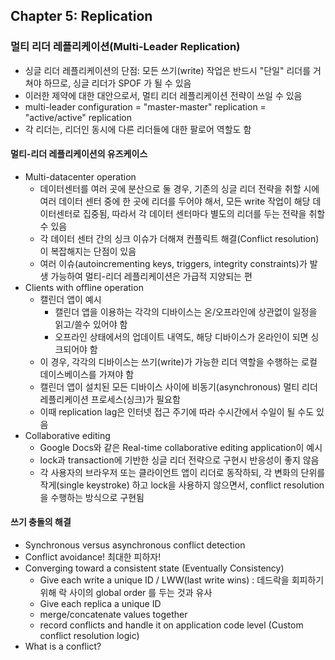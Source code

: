## Chapter 5: Replication

### 멀티 리더 레플리케이션(Multi-Leader Replication)
- 싱글 리더 레플리케이션의 단점: 모든 쓰기(write) 작업은 반드시 "단일" 리더를 거쳐야 하므로, 싱글 리더가 SPOF 가 될 수 있음
- 이러한 제약에 대한 대안으로서, 멀티 리더 레플리케이션 전략이 쓰일 수 있음
- multi-leader configuration = "master-master" replication = "active/active" replication
- 각 리더는, 리더인 동시에 다른 리더들에 대한 팔로어 역할도 함

#### 멀티-리더 레플리케이션의 유즈케이스
- Multi-datacenter operation
  - 데이터센터를 여러 곳에 분산으로 둘 경우, 기존의 싱글 리더 전략을 취할 시에 여러 데이터 센터 중에 한 곳에 리더를 두어야 해서, 모든 write 작업이 해당 데이터센터로 집중됨, 따라서 각 데이터 센터마다 별도의 리더를 두는 전략을 취할 수 있음
  - 각 데이터 센터 간의 싱크 이슈가 더해져 컨플릭트 해결(Conflict resolution)이 복잡해지는 단점이 있음
  - 여러 이슈(autoincrementing keys, triggers, integrity constraints)가 발생 가능하여 멀티-리더 레플리케이션은 가급적 지양되는 편
- Clients with offline operation
  - 캘린더 앱이 예시
    - 캘린더 앱을 이용하는 각각의 디바이스는 온/오프라인에 상관없이 일정을 읽고/쓸수 있어야 함
    - 오프라인 상태에서의 업데이트 내역도, 해당 디바이스가 온라인이 되면 싱크되어야 함
  - 이 경우, 각각의 디바이스는 쓰기(write)가 가능한 리더 역할을 수행하는 로컬 데이스베이스를 가져야 함
  - 캘린더 앱이 설치된 모든 디바이스 사이에 비동기(asynchronous) 멀티 리더 레플리케이션 프로세스(싱크)가 필요함
  - 이때 replication lag은 인터넷 접근 주기에 따라 수시간에서 수일이 될 수도 있음
- Collaborative editing
  - Google Docs와 같은 Real-time collaborative editing application이 예시
  - lock과 transaction에 기반한 싱글 리더 전략으로 구현시 반응성이 좋지 않음
  - 각 사용자의 브라우저 또는 클라이언트 앱이 리더로 동작하되, 각 변화의 단위를 작게(single keystroke) 하고 lock을 사용하지 않으면서, conflict resolution을 수행하는 방식으로 구현됨
    
#### 쓰기 충돌의 해결
- Synchronous versus asynchronous conflict detection
- Conflict avoidance! 최대한 피하자!
- Converging toward a consistent state (Eventually Consistency)
  - Give each write a unique ID / LWW(last write wins) : 데드락을 회피하기 위해 락 사이의 global order 를 두는 것과 유사
  - Give each replica a unique ID
  - merge/concatenate values together
  - record conflicts and handle it on application code level (Custom conflict resolution logic)
- What is a conflict?
